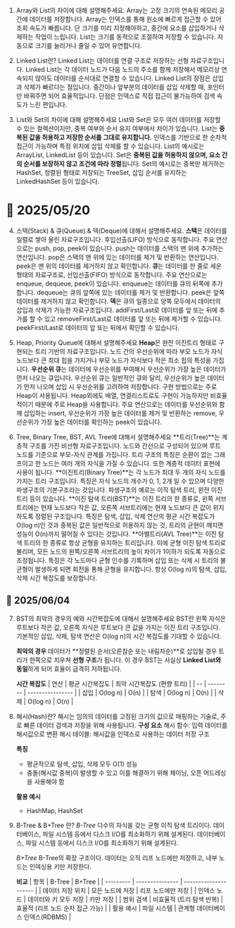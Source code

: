 1. Array와 List의 차이에 대해 설명해주세요.
   Array는 고정 크기의 연속된 메모리 공간에 데이터를 저장합니다. Array는 인덱스를 통해 원소에 빠르게 접근할 수 있어 조회 속도가 빠릅니다. 단 크기를 미리 지정해야하고, 중간에 요소를 삽입하거나 삭제하는 작업이 느립니다.
   List는 크기를 동적으로 조절하여 저장할 수 있습니다. 자동으로 크기를 늘리거나 줄일 수 있어 유연합니다.

2. Linked List란?
   Linked List는 데이터를 연결 구조로 저장하는 선형 자료구조입니다. Linked List는 각 데이터 노드가 다음 노드의 주소를 함께 저장해서 메모리상 연속되지 않아도 데이터를 순서대로 연결할 수 있습니다.
   Linked List의 장점은 삽입과 삭제가 빠르다는 점입니다. 중간이나 앞부분의 데이터를 삽입 삭제할 때, 포인터만 바꿔주면 되어 효율적입니다. 단점은 인덱스로 직접 접근이 불가능하여 검색 속도가 느린 편입니다.

3. List와 Set의 차이에 대해 설명해주세요
   List와 Set은 모두 여러 데이터를 저장할 수 있는 컬렉션이지만, 중복 여부와 순서 유지 여부에서 차이가 있습니다.
   List는 **중복된 값을 허용하고 저장한 순서를 그대로 유지합니다.**
   인덱스를 기반으로 한 순차적 접근이 가능하며 특정 위치에 삽입 삭제를 할 수 있습니다. List의 예시로는 ArrayList, LinkedList 등이 있습니다.
   Set은 **중복된 값을 허용하지 않으며, 요소 간의 순서를 보장하지 않고 조건에 따라 정렬**됩니다.
   Set의 예시로는 중복만 제거하는 HashSet, 정렬된 형태로 저장되는 TreeSet, 삽입 순서를 유지하는 LinkedHashSet 등이 있습니다.

# 📅 2025/05/20

4. 스택(Stack) & 큐(Queue) & 덱(Deque)에 대해서 설명해주세요.
   **스택**은 데이터를 일렬로 쌓아 올린 자료구조입니다. 후입선출(LIFO) 방식으로 동작합니다. 주요 연산으로는 push, pop, peek이 있습니다. push는 데이터를 스택의 맨 위에 추가하는 연산입니다. pop은 스택의 맨 위에 있는 데이터를 제거 및 반환하는 연산입니다. peek은 맨 위의 데이터를 제거하지 않고 확인합니다.
   **큐**는 데이터를 한 줄로 세운 형태의 자료구조로, 선입선출(FIFO) 방식으로 동작합니다. 주요 연산으로는 enqueue, dequeue, peek이 있습니다. enqueue는 데이터를 큐의 뒤쪽에 추가합니다. dequeue는 큐의 앞쪽에 있는 데이터를 제거 및 반환합니다. peek은 앞쪽 데이터를 제거하지 않고 확인합니다.
   **덱**은 큐의 일종으로 양쪽 모두에서 데이터의 삽입과 삭제가 가능한 자료구조입니다. addFirst/Last로 데이터를 앞 또는 뒤에 추가를 할 수 있고 removeFirst/Last로 데이터를 앞 또는 뒤에 제거할 수 있습니다. peekFirst/Last로 데이터의 앞 또는 뒤에서 확인할 수 있습니다.

5. Heap, Priority Queue에 대해서 설명해주세요
   **Heap**은 완전 이진트리 형태로 구현되는 트리 기반의 자료구조입니다. 노드 간의 우선순위에 따라 부모 노드가 자식 노드보다 큰 최대 힙을 가지거나 부모 노드가 자식보다 작은 최소 힙의 특성을 가집니다.
   **우선순위 큐**는 데이터에 우선순위를 부여해서 우선순위가 가장 높은 데이터가 먼저 나오는 큐입니다. 우선순위 큐는 일반적인 큐와 달리, 우선순위가 높은 데이터가 먼저 나오며 삽입 시 우선순위를 고려하여 저장합니다. 구현 방법으로는 주로 Heap이 사용됩니다. Heap외에도 배열, 연결리스트로도 구현이 가능하지만 비효율적이기 때문에 주로 Heap을 사용합니다. 주요 연산으로는 데이터를 우선순위와 함께 삽입하는 insert, 우선순위가 가장 높은 데이터를 제거 및 반환하는 remove, 우선순위가 가장 높은 데이터를 확인하는 peek이 있습니다.

6. Tree, Binary Tree, BST, AVL Tree에 대해서 설명해주세요
   **트리(Tree)**는 계층적 구조를 가진 비선형 자료구조입니다. 노드와 간선으로 구성되어 있으며 루트 노드를 기준으로 부모-자식 관계를 가집니다. 트리 구조의 특징은 순환이 없는 그래프이고 한 노드는 여러 개의 자식을 가질 수 있습니다. 또한 계층적 데이터 표현에 사용이 됩니다.
   **이진트리(Binary Tree)**는 각 노드가 최대 두 개의 자식 노드를 가지는 트리 구조입니다. 특징은 자식 노드의 개수가 0, 1, 2개 일 수 있으며 다양한 파생구조의 기본구조라는 것입니다. 파생구조의 예로는 이직 탐색 트리, 완전 이진 트리 등이 있습니다.
   **이진 탐색 트리(BST)**는 이진 트리의 한 종류로, 왼쪽 서브트리에는 현재 노드보다 작은 값, 오른쪽 서브트리에는 현재 노드보다 큰 값이 위치하도록 정렬된 구조입니다. 특징은 탐색, 삽입, 삭제 연산의 평균 시간 복잡도가 O(log n)인 것과 중복된 값은 일반적으로 허용하지 않는 것, 트리의 균현이 깨지면 성능이 O(n)까지 떨어질 수 있다는 것입니다.
   **아벨트리(AVL Tree)**는 이진 탐색 트리의 한 종류로 항상 균형을 유지하는 트리입니다. 이에 균형 이진 탐색 트리로 불리며, 모든 노드의 왼쪽/오른쪽 서브트리의 높이 차이가 1이하가 되도록 자동으로 조정됩니다. 특징은 각 노드마다 균형 인수를 기록하며 삽입 또는 삭제 시 트리의 불균형이 발생하게 되면 회전을 통해 균형을 유지합니다. 항상 O(log n)의 탐색, 삽입, 삭제 시간 복잡도를 보장합니다.

## 📅 2025/06/04

7. BST의 최악의 경우의 예와 시간복잡도에 대해서 설명해주세요
   BST란 왼쪽 자식은 루트보다 작은 값, 오른쪽 자식은 루트보다 큰 값을 가지는 이진 트리 구조입니다. 기본적인 삽입, 삭제, 탐색 연산은 O(log n)의 시간 복잡도를 기대할 수 있습니다.

   **최악의 경우**
   데이터가 **정렬된 순서(오른참순 또는 내림차순)**로 삽입될 경우 트리가 한쪽으로 치우쳐 **선형 구조**가 됩니다.
   이 경우 BST는 사실상 **Linked List와 동일**하게 되어 효율이 급격히 저하됩니다.

   **시간 복잡도**
   | 연산 | 평균 시간복잡도 | 최악 시간복잡도 (편향 트리) |
   | -- | -------- | ---------------- |
   | 삽입 | O(log n) | O(n) |
   | 탐색 | O(log n) | O(n) |
   | 삭제 | O(log n) | O(n) |

8. 해시(Hash)란?
   해시는 임의의 데이터를 고정된 크기의 값으로 매핑하는 기술로, 주로 빠른 데이터 검색과 저장을 위해 사용됩니다.
   **구성 요소**
   해시 함수: 입력 데이터를 해시값으로 변환
   해시 테이블: 해시값을 인덱스로 사용하는 데이터 저장 구조

   **특징**

   - 평균적으로 탐색, 삽입, 삭제 모두 O(1) 성능
   - 충돌(해시값 중복)이 발생할 수 있고 이를 해결하기 위해 체이닝, 오픈 어드레싱을 사용해야 함

   **활용 예시**

   - HashMap, HashSet

9. B-Tree & B+Tree 란?
   _B-Tree_
   다수의 자식을 갖는 균형 이직 탐색 트리이다. 데이터베이스, 파일 시스템 등에서 디스크 I/O를 최소화하기 위해 설계된다. 데이터베이스, 파일 시스템 등에서 디스크 I/O를 최소화하기 위해 설계된다.

   _B+Tree_
   B-Tree의 확장 구조이다. 데이터는 오직 리프 노드에만 저장하고, 내부 노드는 인덱싱용 키만 저장한다.

   **비교**
   | 항목 | B-Tree | B+Tree |
   | --------- | --------------- | --------------------- |
   | 데이터 저장 위치 | 모든 노드에 저장 | 리프 노드에만 저장 |
   | 인덱스 노드 | 데이터와 키 모두 저장 | 키만 저장 |
   | 범위 검색 | 비효율적 (트리 탐색 반복) | 효율적 (리프 노드 순차 접근 가능) |
   | 활용 예시 | 파일 시스템 | 관계형 데이터베이스 인덱스(RDBMS) |
